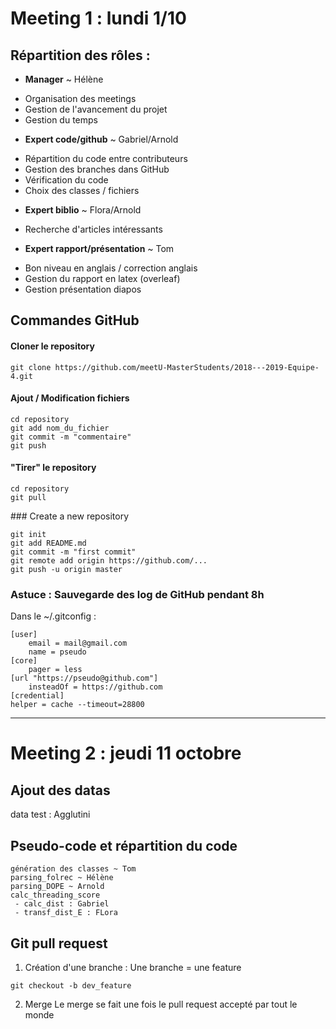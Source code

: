 # Meeting 1 : lundi 1/10

## Répartition des rôles :

* **Manager** ~ Hélène
 - Organisation des meetings
 - Gestion de l'avancement du projet
 - Gestion du temps

* **Expert code/github** ~ Gabriel/Arnold
 - Répartition du code entre contributeurs
 - Gestion des branches dans GitHub
 - Vérification du code
 - Choix des classes / fichiers

* **Expert biblio** ~ Flora/Arnold
 - Recherche d'articles intéressants

* **Expert rapport/présentation** ~ Tom
 - Bon niveau en anglais / correction anglais
 - Gestion du rapport en latex (overleaf)
 - Gestion présentation diapos
  
## Commandes GitHub

#### Cloner le repository
```shell
git clone https://github.com/meetU-MasterStudents/2018---2019-Equipe-4.git
```

#### Ajout / Modification fichiers
```shell
cd repository
git add nom_du_fichier
git commit -m "commentaire"
git push
```

#### "Tirer" le repository
```shell
cd repository
git pull
```

### Create a new repository  
```shell
git init
git add README.md
git commit -m "first commit"
git remote add origin https://github.com/...
git push -u origin master
```
### Astuce : Sauvegarde des log de GitHub pendant 8h

Dans le ~/.gitconfig :
```
[user]
	email = mail@gmail.com
	name = pseudo
[core]
	pager = less
[url "https://pseudo@github.com"]
	insteadOf = https://github.com
[credential]
helper = cache --timeout=28800
```

---

# Meeting 2 : jeudi 11 octobre

## Ajout des datas
data test : Agglutini

## Pseudo-code et répartition du code
```
génération des classes ~ Tom
parsing_folrec ~ Hélène
parsing_DOPE ~ Arnold
calc_threading_score
 - calc_dist : Gabriel
 - transf_dist_E : FLora
```

## Git pull request
1. Création d'une branche :
Une branche = une feature
```shell
git checkout -b dev_feature
```
2. Merge
Le merge se fait une fois le pull request accepté par tout le monde


